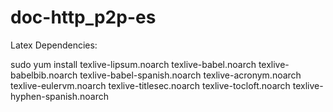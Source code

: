 doc-http_p2p-es
===============

Latex Dependencies:

sudo yum install texlive-lipsum.noarch texlive-babel.noarch texlive-babelbib.noarch texlive-babel-spanish.noarch texlive-acronym.noarch texlive-eulervm.noarch texlive-titlesec.noarch texlive-tocloft.noarch texlive-hyphen-spanish.noarch
